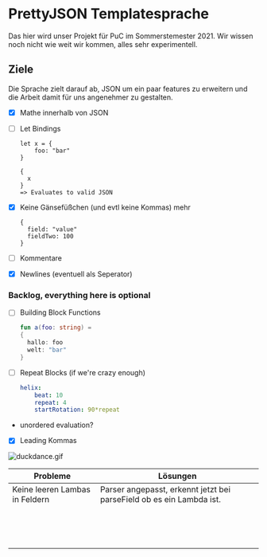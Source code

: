# PrettyJSON Templatesprache

Das hier wird unser Projekt für PuC im Sommerstemester 2021. Wir wissen noch nicht wie weit wir kommen, alles sehr experimentell.

## Ziele

Die Sprache zielt darauf ab, JSON um ein paar features zu erweitern und die Arbeit damit für uns angenehmer zu gestalten.

- [x] Mathe innerhalb von JSON
- [ ] Let Bindings
  ```
  let x = {
      foo: "bar"
  }
  
  {
    x
  }
  => Evaluates to valid JSON
  ```

- [x] Keine Gänsefüßchen (und evtl keine Kommas) mehr
  ```
  {
    field: "value"
    fieldTwo: 100
  }
  ```

- [ ] Kommentare
- [x] Newlines (eventuell als Seperator)

### Backlog, everything here is optional

- [ ] Building Block Functions
  ```kt
  fun a(foo: string) = 
  { 
    hallo: foo
    welt: "bar"
  }
  ```
- [ ] Repeat Blocks (if we're crazy enough)
  ```yaml
  helix:
      beat: 10
      repeat: 4
      startRotation: 90*repeat
  ```
- unordered evaluation? 
- [X] Leading Kommas


![duckdance.gif](https://cdn.discordapp.com/emojis/853294931472941136.gif?v=1)

| Probleme                       | Lösungen                                                     |
| ------------------------------ | ------------------------------------------------------------ |
| Keine leeren Lambas in Feldern | Parser angepasst, erkennt jetzt bei parseField ob es ein Lambda ist. |
|                                |                                                              |
|                                |                                                              |
|                                |                                                              |
|                                |                                                              |
|                                |                                                              |
|                                |                                                              |
|                                |                                                              |
|                                |                                                              |
|                                |                                                              |
|                                |                                                              |
|                                |                                                              |
|                                |                                                              |
|                                |                                                              |
|                                |                                                              |

